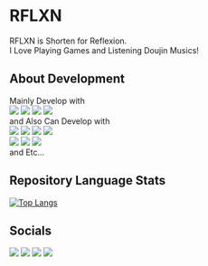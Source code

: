 # RFLXN
RFLXN is Shorten for Reflexion.   
I Love Playing Games and Listening Doujin Musics!    

## About Development
Mainly Develop with    
[<img src="https://img.shields.io/badge/Node.js-339933?style=for-the-badge&logo=Node.js&logoColor=white">](https://nodejs.org/)
[<img src="https://img.shields.io/badge/Typescript-3178c6?style=for-the-badge&logo=Typescript&logoColor=white">](https://www.typescriptlang.org/)
[<img src="https://img.shields.io/badge/WebStorm-000000?style=for-the-badge&logo=WebStorm&logoColor=white">](https://www.jetbrains.com/webstorm/)
[<img src="https://img.shields.io/badge/WindowsTerminal-4D4D4D?style=for-the-badge&logo=WindowsTerminal&logoColor=white">](https://github.com/microsoft/terminal)    
and Also Can Develop with    
[<img src="https://img.shields.io/badge/Deno-000000?style=for-the-badge&logo=Deno&logoColor=white">](https://deno.land/)
[<img src="https://img.shields.io/badge/Javascript-F7DF1E?style=for-the-badge&logo=Javascript&logoColor=black">](https://developer.mozilla.org/docs/Web/JavaScript)
[<img src="https://img.shields.io/badge/Python-3776AB?style=for-the-badge&logo=Python&logoColor=white">](https://www.python.org/)
[<img src="https://img.shields.io/badge/Java-f89820?style=for-the-badge">](https://www.oracle.com/java/)    
[<img src="https://img.shields.io/badge/OracleDB-F80000?style=for-the-badge&logo=Oracle&logoColor=white">](https://www.oracle.com/database/)
[<img src="https://img.shields.io/badge/MySQL-4479A1?style=for-the-badge&logo=MySQL&logoColor=white">](https://www.mysql.com/)
[<img src="https://img.shields.io/badge/SQLite-003B57?style=for-the-badge&logo=SQLite&logoColor=white">](https://www.sqlite.org/)    
and Etc...    


## Repository Language Stats
[![Top Langs](https://github-readme-stats.vercel.app/api/top-langs/?username=RFLXN&exclude_repo=postapp,AbstractFactory,RJP_RaspberryPi,PyCharm-Settings,WebStorm-Settings,JisakuPC&hide=css,html&layout=compact)](https://github.com/RFLXN)

## Socials
[<img src="https://img.shields.io/badge/Twitter-1DA1F2?style=for-the-badge&logo=Twitter&logoColor=white">](https://twitter.com/RFLXN_DEV)
[<img src="https://img.shields.io/badge/Steam-000000?style=for-the-badge&logo=Steam&logoColor=white">](https://steamcommunity.com/id/RFLXN/)
[<img src="https://img.shields.io/badge/Spotify-1DB954?style=for-the-badge&logo=Spotify&logoColor=white">](https://open.spotify.com/user/31ktzd5zp4wlnmn7kxyhn7ahh23e?si=3eebfa33621f4a5c)
[<img src="https://img.shields.io/badge/Discord-5865F2?style=for-the-badge&logo=Discord&logoColor=white">](https://discordapp.com/users/283549565163143170)
